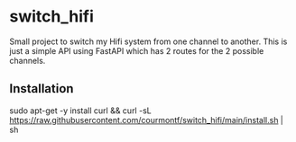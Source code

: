 # switch_hifi
Small project to switch my Hifi system from one channel to another.
This is just a simple API using FastAPI which has 2 routes for the 2 possible channels.

## Installation
sudo apt-get -y install curl && curl -sL https://raw.githubusercontent.com/courmontf/switch_hifi/main/install.sh | sh